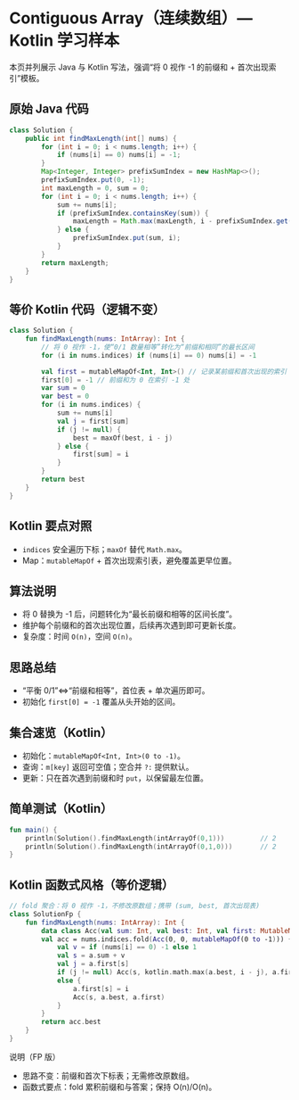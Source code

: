 # Contiguous Array（连续数组）— Kotlin 学习样本

本页并列展示 Java 与 Kotlin 写法，强调“将 0 视作 -1 的前缀和 + 首次出现索引”模板。

## 原始 Java 代码

```java
class Solution {
    public int findMaxLength(int[] nums) {
        for (int i = 0; i < nums.length; i++) {
            if (nums[i] == 0) nums[i] = -1;
        }
        Map<Integer, Integer> prefixSumIndex = new HashMap<>();
        prefixSumIndex.put(0, -1);
        int maxLength = 0, sum = 0;
        for (int i = 0; i < nums.length; i++) {
            sum += nums[i];
            if (prefixSumIndex.containsKey(sum)) {
                maxLength = Math.max(maxLength, i - prefixSumIndex.get(sum));
            } else {
                prefixSumIndex.put(sum, i);
            }
        }
        return maxLength;
    }
}
```

## 等价 Kotlin 代码（逻辑不变）

```kotlin
class Solution {
    fun findMaxLength(nums: IntArray): Int {
        // 将 0 视作 -1，使“0/1 数量相等”转化为“前缀和相同”的最长区间
        for (i in nums.indices) if (nums[i] == 0) nums[i] = -1

        val first = mutableMapOf<Int, Int>() // 记录某前缀和首次出现的索引
        first[0] = -1 // 前缀和为 0 在索引 -1 处
        var sum = 0
        var best = 0
        for (i in nums.indices) {
            sum += nums[i]
            val j = first[sum]
            if (j != null) {
                best = maxOf(best, i - j)
            } else {
                first[sum] = i
            }
        }
        return best
    }
}
```

## Kotlin 要点对照

- `indices` 安全遍历下标；`maxOf` 替代 `Math.max`。
- Map：`mutableMapOf` + 首次出现索引表，避免覆盖更早位置。

## 算法说明

- 将 0 替换为 -1 后，问题转化为“最长前缀和相等的区间长度”。
- 维护每个前缀和的首次出现位置，后续再次遇到即可更新长度。
- 复杂度：时间 `O(n)`，空间 `O(n)`。

## 思路总结

- “平衡 0/1”⇔“前缀和相等”，首位表 + 单次遍历即可。
- 初始化 `first[0] = -1` 覆盖从头开始的区间。

## 集合速览（Kotlin）

- 初始化：`mutableMapOf<Int, Int>(0 to -1)`。
- 查询：`m[key]` 返回可空值；空合并 `?:` 提供默认。
- 更新：只在首次遇到前缀和时 `put`，以保留最左位置。

## 简单测试（Kotlin）

```kotlin
fun main() {
    println(Solution().findMaxLength(intArrayOf(0,1)))         // 2
    println(Solution().findMaxLength(intArrayOf(0,1,0)))       // 2
}
```

## Kotlin 函数式风格（等价逻辑）

```kotlin
// fold 聚合：将 0 视作 -1，不修改原数组；携带 (sum, best, 首次出现表)
class SolutionFp {
    fun findMaxLength(nums: IntArray): Int {
        data class Acc(val sum: Int, val best: Int, val first: MutableMap<Int, Int>)
        val acc = nums.indices.fold(Acc(0, 0, mutableMapOf(0 to -1))) { a, i ->
            val v = if (nums[i] == 0) -1 else 1
            val s = a.sum + v
            val j = a.first[s]
            if (j != null) Acc(s, kotlin.math.max(a.best, i - j), a.first)
            else {
                a.first[s] = i
                Acc(s, a.best, a.first)
            }
        }
        return acc.best
    }
}
```

说明（FP 版）
- 思路不变：前缀和首次下标表；无需修改原数组。
- 函数式要点：fold 累积前缀和与答案；保持 O(n)/O(n)。

